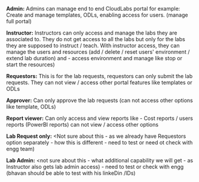 **Admin:** Admins can manage end to end CloudLabs portal for example: Create and manage  templates, ODLs, enabling access for users. (manage full portal)
 
**Instructor:** Instructors can only access and manage the labs they are associated to. They do not get access to all the labs but only for the labs they are supposed to instruct / teach. With instructor access, they can manage the users and resources (add / delete / reset users' environment / extend lab duration) and  - access environment and manage like stop or start the resources)
 
**Requestors:** This is for the lab requests, requestors can only submit the lab requests. They can not view / access other portal features like templates or ODLs
 
**Approver:** Can only approve the lab requests (can not access other options like template, ODLs) 
 
**Report viewer:** Can only access and view reports like - Cost reports / users reports (PowerBI reports) can not view / access other options
 
**Lab Request only:** <Not sure about this - as we already have Requestors option separately - how this is different - need to test or need ot check with engg team) 
 
**Lab Admin:** <not sure about this - what additional capability we will get - as Instructor also gets lab admin access) - need to test or check with engg (bhavan should be able to test with his linkeDin /IDs) 
